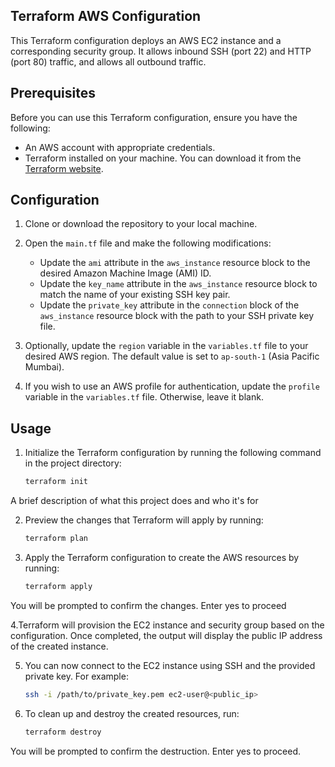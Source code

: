
## Terraform AWS Configuration

This Terraform configuration deploys an AWS EC2 instance and a corresponding security group. It allows inbound SSH (port 22) and HTTP (port 80) traffic, and allows all outbound traffic.

## Prerequisites

Before you can use this Terraform configuration, ensure you have the following:

- An AWS account with appropriate credentials.
- Terraform installed on your machine. You can download it from the [Terraform website](https://www.terraform.io/downloads.html).

## Configuration

1. Clone or download the repository to your local machine.

2. Open the `main.tf` file and make the following modifications:

   - Update the `ami` attribute in the `aws_instance` resource block to the desired Amazon Machine Image (AMI) ID.
   - Update the `key_name` attribute in the `aws_instance` resource block to match the name of your existing SSH key pair.
   - Update the `private_key` attribute in the `connection` block of the `aws_instance` resource block with the path to your SSH private key file.

3. Optionally, update the `region` variable in the `variables.tf` file to your desired AWS region. The default value is set to `ap-south-1` (Asia Pacific Mumbai).

4. If you wish to use an AWS profile for authentication, update the `profile` variable in the `variables.tf` file. Otherwise, leave it blank.

## Usage

1. Initialize the Terraform configuration by running the following command in the project directory:

   ```bash
   terraform init


A brief description of what this project does and who it's for

2. Preview the changes that Terraform will apply by running:

    ```bash
    terraform plan

3. Apply the Terraform configuration to create the AWS resources by running:
    ```bash
    terraform apply
You will be prompted to confirm the changes. Enter yes to proceed

4.Terraform will provision the EC2 instance and security group based on the configuration. Once completed, the output will display the public IP address of the created instance.

5. You can now connect to the EC2 instance using SSH and the provided private key. For example:
    ```bash
    ssh -i /path/to/private_key.pem ec2-user@<public_ip>

6. To clean up and destroy the created resources, run:

    ```bash
    terraform destroy
You will be prompted to confirm the destruction. Enter yes to proceed.